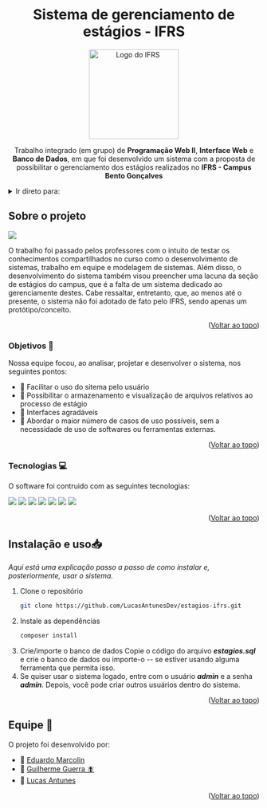 <a id="readme-top"></a>

<div align="center">
  <h1 align="center">Sistema de gerenciamento de estágios - IFRS</h1>

  <img src="https://ifrs.edu.br/wp-content/uploads/2017/08/logo_vertical-01-1.jpg" alt="Logo do IFRS" width="180">

  <p align="center">
    Trabalho integrado (em grupo) de <strong>Programação Web II</strong>, <strong>Interface Web</strong> e <strong>Banco de Dados</strong>, em que foi desenvolvido um sistema com a proposta de possibilitar o gerenciamento dos estágios realizados no <strong>IFRS - Campus Bento Gonçalves</strong>
    <br />
  </p>
</div>

<details>
  <summary>Ir direto para: </summary>
  <ol>
    <li>
      <a href="#sobre">Sobre o projeto</a>
      <ul>
        <li><a href="#objetivos">Objetivos</a></li>
        <li><a href="#tecnologias">Tecnologias</a></li>
      </ul>
    </li>
    <li>
        <a href="#instalacao">Instalação</a>
    </li>
    <li><a href="#equipe">Equipe</a></li>
  </ol>
</details>

<a id="sobre"></a>

## Sobre o projeto

<img src="https://lucasantunesdev.github.io/LucasAntunes.dev/src/imgs/estagios-ifrs.gif">

O trabalho foi passado pelos professores com o intuito de testar os conhecimentos compartilhados no curso como o desenvolvimento de sistemas, trabalho em equipe e modelagem de sistemas. Além disso, o desenvolvimento do sistema também visou preencher uma lacuna da seção de estágios do campus, que é a falta de um sistema dedicado ao gerenciamente destes. Cabe ressaltar, entretanto, que, ao menos até o presente, o sistema não foi adotado de fato pelo IFRS, sendo apenas um protótipo/conceito.

<p align="right">(<a href="#readme-top">Voltar ao topo</a>)</p>

<a id="objetivos"></a>

### Objetivos 🧠

Nossa equipe focou, ao analisar, projetar e desenvolver o sistema, nos seguintes pontos:

- 📌 Facilitar o uso do sitema pelo usuário
- 📌 Possibilitar o armazenamento e visualização de arquivos relativos ao processo de estágio
- 📌 Interfaces agradáveis
- 📌 Abordar o maior número de casos de uso possíveis, sem a necessidade de uso de softwares ou ferramentas externas.

<p align="right">(<a href="#readme-top">Voltar ao topo</a>)</p>

<a id="tecnologias"></a>

### Tecnologias 💻

O software foi contruido com as seguintes tecnologias:

<img src="https://img.shields.io/badge/PHP-777BB4?style=for-the-badge&logo=php&logoColor=white">
<img src="https://img.shields.io/badge/JavaScript-F7DF1E?style=for-the-badge&logo=javascript&logoColor=black">
<img src="https://img.shields.io/badge/jQuery-0769AD?style=for-the-badge&logo=jquery&logoColor=white">
<img src="https://img.shields.io/badge/jQuery Mask-white?style=for-the-badge&logo=jquery&logoColor=0769AD">
<img src="https://img.shields.io/badge/MySQL-00000F?style=for-the-badge&logo=mysql&logoColor=white">
<img src="https://img.shields.io/badge/Tailwind_CSS-38B2AC?style=for-the-badge&logo=tailwind-css&logoColor=white">
<img src="https://img.shields.io/badge/Flowbite-1a56db?style=for-the-badge&logo=''-css&logoColor=white">

<p align="right">(<a href="#readme-top">Voltar ao topo</a>)</p>

<a id="instalacao"></a>

## Instalação e uso📥

_Aqui está uma explicação passo a passo de como instalar e, posteriormente, usar o sistema._

1. Clone o repositório
   ```sh
   git clone https://github.com/LucasAntunesDev/estagios-ifrs.git
   ```
2. Instale as dependências
   ```sh
   composer install
   ```
3. Crie/importe o banco de dados
   Copie o código do arquivo **_estagios.sql_** e crie o banco de dados ou importe-o -- se estiver usando alguma ferramenta que permita isso.
4. Se quiser usar o sistema logado, entre com o usuário **_admin_** e a senha **_admin_**. Depois, você pode criar outros usuários dentro do sistema.

<p align="right">(<a href="#readme-top">Voltar ao topo</a>)</p>

<a id="equipe"></a>

## Equipe 💪

O projeto foi desenvolvido por:

- 📌 [Eduardo Marcolin](https://github.com/eduardomarcolin09)
- 📌 [Guilherme Guerra 🪰](https://github.com/GuilhermeGuerraCortelini)
- 📌 [Lucas Antunes](https://github.com/LucasAntunesDev)
<p align="right">(<a href="#readme-top">Voltar ao topo</a>)</p>
